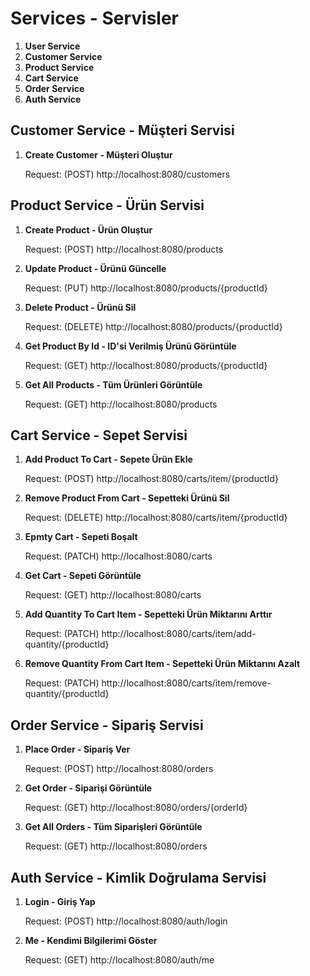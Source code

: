 # **Services - Servisler**

1. **User Service**
2. **Customer Service**
3. **Product Service**
4. **Cart Service**
5. **Order Service**
6. **Auth Service**


## **Customer Service - Müşteri Servisi**

1. **Create Customer - Müşteri Oluştur**

   Request: (POST) http://localhost:8080/customers


## **Product Service - Ürün Servisi**

1. **Create Product - Ürün Oluştur**

   Request: (POST) http://localhost:8080/products

2. **Update Product - Ürünü Güncelle**

   Request: (PUT) http://localhost:8080/products/{productId}

3. **Delete Product - Ürünü Sil**

   Request: (DELETE) http://localhost:8080/products/{productId}

4. **Get Product By Id - ID'si Verilmiş Ürünü Görüntüle**

   Request: (GET) http://localhost:8080/products/{productId}

5. **Get All Products - Tüm Ürünleri Görüntüle**

   Request: (GET) http://localhost:8080/products


## **Cart Service - Sepet Servisi**

1. **Add Product To Cart - Sepete Ürün Ekle**

   Request: (POST) http://localhost:8080/carts/item/{productId}

2. **Remove Product From Cart - Sepetteki Ürünü Sil**

   Request: (DELETE) http://localhost:8080/carts/item/{productId}

3. **Epmty Cart - Sepeti Boşalt**

   Request: (PATCH) http://localhost:8080/carts

4. **Get Cart - Sepeti Görüntüle**

   Request: (GET) http://localhost:8080/carts

5. **Add Quantity To Cart Item - Sepetteki Ürün Miktarını Arttır**

   Request: (PATCH) http://localhost:8080/carts/item/add-quantity/{productId}

6. **Remove Quantity From Cart Item - Sepetteki Ürün Miktarını Azalt**

   Request: (PATCH) http://localhost:8080/carts/item/remove-quantity/{productId}


## Order Service - Sipariş Servisi

1. **Place Order - Sipariş Ver**

   Request: (POST) http://localhost:8080/orders

2. **Get Order - Siparişi Görüntüle**

   Request: (GET) http://localhost:8080/orders/{orderId}

3. **Get All Orders - Tüm Siparişleri Görüntüle**

   Request: (GET) http://localhost:8080/orders


## Auth Service - Kimlik Doğrulama Servisi

1. **Login - Giriş Yap**

   Request: (POST) http://localhost:8080/auth/login

2. **Me - Kendimi Bilgilerimi Göster**

   Request: (GET) http://localhost:8080/auth/me
   

